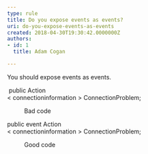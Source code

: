```yaml
---
type: rule
title: Do you expose events as events?
uri: do-you-expose-events-as-events
created: 2018-04-30T19:30:42.0000000Z
authors:
- id: 1
  title: Adam Cogan

---
```




<span class='intro'> You should&#160;expose events as events.​<br> </span>

<p class="ssw15-rteElement-CodeArea">​ public Action<br>&lt; connectioninformation &gt; ConnectionProblem;</p><dd class="ssw15-rteElement-FigureBad">Bad code​<br></dd><p class="ssw15-rteElement-CodeArea"> public event Action<br>&lt; connectioninformation &gt; ConnectionProblem;</p><dd class="ssw15-rteElement-FigureGood">​​​Good code​​<br></dd>


